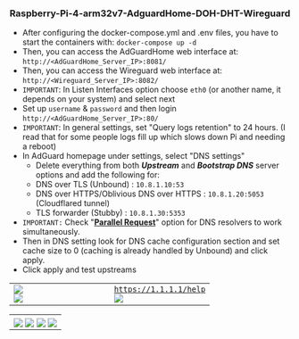 <h3 align="center">Raspberry-Pi-4-arm32v7-AdguardHome-DOH-DHT-Wireguard</h3>

<p align="center">
  <ul>
  <li>After configuring the docker-compose.yml and .env files, you have to start the containers with: <code>docker-compose up -d</code></li>
  <li>Then, you can access the AdGuardHome web interface at: <code>http://&lt;AdGuardHome_Server_IP&gt;:8081/</code></li>
    <li>Then, you can access the Wireguard web interface at: <code>http://&lt;Wireguard_Server_IP&gt;:8082/</code></li>
  <li><code>IMPORTANT</code>: In Listen Interfaces option choose <code>eth0</code> (or another name, it depends on your system) and select next</li>
  <li>Set up <code>username</code> &amp; <code>password</code> and then login <code>http://&lt;AdGuardHome_Server_IP&gt;:80/</code></li>
  <li><code>IMPORTANT</code>: In general settings, set "Query logs retention" to 24 hours. (I read that for some people logs fill up which slows down Pi and needing a reboot)</li>
  <li>In AdGuard homepage under settings, select "DNS settings"
  <ul>
  <li>Delete everything from both <em><strong>Upstream</strong></em> and <em><strong>Bootstrap DNS</strong></em> server options and add the following for:</li>
  <li>DNS over TLS (Unbound) : <code>10.8.1.10:53</code></li>
  <li>DNS over HTTPS/Oblivious DNS over HTTPS : <code>10.8.1.20:5053</code> (Cloudflared tunnel)</li>
  <li>TLS forwarder (Stubby) : <code>10.8.1.30:5353</code></li>
  </ul>
  </li>
  <li><code>IMPORTANT:</code> Check "<a href="https://adguard.com/en/blog/in-depth-review-adguard-home.html#dns"><b>Parallel Request</b></a>" option for DNS resolvers to work simultaneously.</li>
  <li>Then in DNS setting look for DNS cache configuration section and set cache size to 0 (caching is already handled by Unbound) and click apply.</li>
  <li>Click apply and test upstreams</li>
</ul>
</p>

<p align="center">
  <table>
    <tr>
      <td width="50%;">
          <img style="display: block;" align="center" src="https://user-images.githubusercontent.com/50296997/175570800-38980dd5-7ef9-4755-9a9f-a2f146ec69f5.png">
          <img style="display: block;" align="center" src="https://user-images.githubusercontent.com/50296997/175570912-0f8ecbc6-2b73-41f9-b1db-13cf29c1df81.png">
      </td>
      <td width="50%;">
          <code style="margin: auto 0;" align="center"><a href="https://1.1.1.1/help">https://1.1.1.1/help</a></code>
          <img style="display: block;" align="center" src="https://user-images.githubusercontent.com/50296997/175571556-ad189bd3-cf44-439a-8ca9-08132bc296fc.png">
      </td>
    </tr>
  </table>
  <table>
    <tr>
      <td width="100%;">
          <img align="center" src="https://user-images.githubusercontent.com/50296997/175570157-668c29b5-c5b2-4cc5-817f-2e1988002f4b.png">
          <img align="center" src="https://user-images.githubusercontent.com/50296997/175570237-a0ef34e6-5da1-46e5-9f0d-2b0b59107f3d.png">
          <img align="center" src="https://user-images.githubusercontent.com/50296997/175570289-6f9ada4d-2a93-4b20-bcdd-c387fd7a1367.png">
          <img align="center" src="https://user-images.githubusercontent.com/50296997/175573061-8d4641e1-f920-45e5-91a5-e57dec1b6885.png">
      </td>
    </tr>
  </table>
</p>
